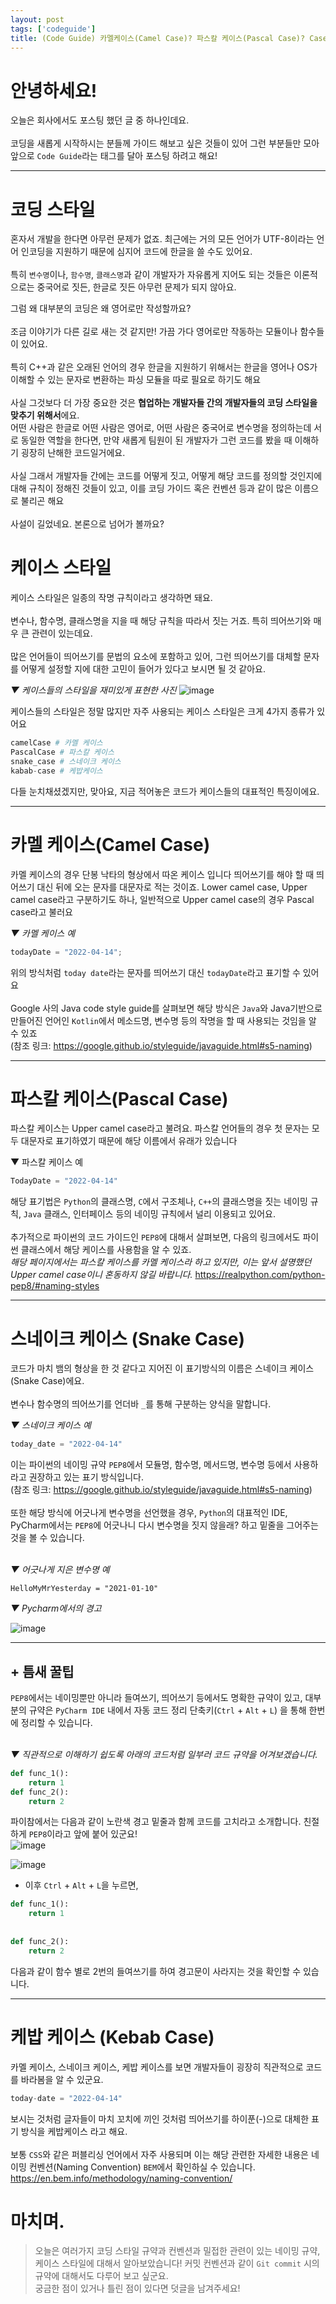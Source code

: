 ```yaml
---
layout: post
tags: ['codeguide']
title: (Code Guide) 카멜케이스(Camel Case)? 파스칼 케이스(Pascal Case)? Case Style에 대해 알아보자
---
```


# 안녕하세요!

오늘은 회사에서도 포스팅 했던 글 중 하나인데요.
<br><br>
코딩을 새롭게 시작하시는 분들께 가이드 해보고 싶은 것들이 있어 그런 부분들만 모아 앞으로 `Code Guide`라는 태그를 달아 포스팅 하려고 해요!
<br>

<hr>

# 코딩 스타일

혼자서 개발을 한다면 아무런 문제가 없죠. 최근에는 거의 모든 언어가 UTF-8이라는 언어 인코딩을 지원하기 때문에 심지어 코드에 한글을 쓸 수도 있어요.
<br><br>
특히 `변수명`이나, `함수명`, `클래스명`과 같이 개발자가 자유롭게 지어도 되는 것들은 이론적으로는 중국어로 짓든, 한글로 짓든 아무런 문제가 되지 않아요.

그럼 왜 대부분의 코딩은 왜 영어로만 작성할까요?
<br><br>
조금 이야기가 다른 길로 새는 것 같지만! 가끔 가다 영어로만 작동하는 모듈이나 함수들이 있어요.
<br><br>
특히 C++과 같은 오래된 언어의 경우 한글을 지원하기 위해서는 한글을 영어나 OS가 이해할 수 있는 문자로 변환하는 파싱 모듈을 따로 필요로 하기도 해요
<br><br>
사실 그것보다 더 가장 중요한 것은 **협업하는 개발자들 간의 개발자들의 코딩 스타일을 맞추기 위해서**에요.
<br>
어떤 사람은 한글로 어떤 사람은 영어로, 어떤 사람은 중국어로 변수명을 정의하는데 서로 동일한 역할을 한다면, 만약 새롭게 팀원이 된 개발자가 그런 코드를 봤을 때 이해하기 굉장히 난해한 코드일거에요. 
<br><br>
사실 그래서 개발자들 간에는 코드를 어떻게 짓고, 어떻게 해당 코드를 정의할 것인지에 대해 규칙이 정해진 것들이 있고, 이를 코딩 가이드 혹은 컨벤션 등과 같이 많은 이름으로 불리곤 해요
<br><br>
사설이 길었네요. 본론으로 넘어가 볼까요?

# 케이스 스타일
케이스 스타일은 일종의 작명 규칙이라고 생각하면 돼요.
<br><br>
변수나, 함수명, 클래스명을 지을 때 해당 규칙을 따라서 짓는 거죠. 특히 띄어쓰기와 매우 큰 관련이 있는데요. 
<br><br>
많은 언어들이 띄어쓰기를 문법의 요소에 포함하고 있어, 그런 띄어쓰기를 대체할 문자를 어떻게 설정할 지에 대한 고민이 들어가 있다고 보시면 될 것 같아요. 

_▼ 케이스들의 스타일을 재미있게 표현한 사진_
![image](https://user-images.githubusercontent.com/59782504/163414665-0c9bf7d7-8e04-4fb3-bdf9-400db3c5959a.png)

케이스들의 스타일은 정말 많지만 자주 사용되는 케이스 스타일은 크게 4가지 종류가 있어요

```python
camelCase # 카멜 케이스
PascalCase # 파스칼 케이스
snake_case # 스네이크 케이스
kabab-case # 케밥케이스
```

다들 눈치채셨겠지만, 맞아요, 지금 적어놓은 코드가 케이스들의 대표적인 특징이에요.

<hr>

# 카멜 케이스(Camel Case)

카멜 케이스의 경우 단봉 낙타의 형상에서 따온 케이스 입니다 띄어쓰기를 해야 할 때 띄어쓰기 대신 뒤에 오는 문자를 대문자로 적는 것이죠. Lower camel case, Upper camel case라고 구분하기도 하나, 일반적으로 Upper camel case의 경우 Pascal case라고 불러요

_▼ 카멜 케이스 예_
```python
todayDate = "2022-04-14";
```

위의 방식처럼 `today date`라는 문자를 띄어쓰기 대신 `todayDate`라고 표기할 수 있어요
<br><br>
Google 사의 Java code style guide를 살펴보면 해당 방식은 `Java`와 Java기반으로 만들어진 언어인 `Kotlin`에서 메소드명, 변수명 등의 작명을 할 때 사용되는 것임을 알 수 있죠
<br>
(참조 링크: https://google.github.io/styleguide/javaguide.html#s5-naming)

<hr>

# 파스칼 케이스(Pascal Case)
 
파스칼 케이스는 Upper camel case라고 불려요. 파스칼 언어들의 경우 첫 문자는 모두 대문자로 표기하였기 때문에 해당 이름에서 유래가 있습니다 

▼ 파스칼 케이스 예
```python
TodayDate = "2022-04-14"
```

해당 표기법은 `Python`의 클래스명, `C`에서 구조체나, `C++`의 클래스명을 짓는 네이밍 규칙, `Java` 클래스, 인터페이스 등의 네이밍 규칙에서 널리 이용되고 있어요.
<br><br> 
추가적으로 파이썬의 코드 가이드인 `PEP8`에 대해서 살펴보면, 다음의 링크에서도 파이썬 클래스에서 해당 케이스를 사용함을 알 수 있죠. 
<br>
_해당 페이지에서는 파스칼 케이스를 카멜 케이스라 하고 있지만, 이는 앞서 설명했던 Upper camel case이니 혼동하지 않길 바랍니다._
https://realpython.com/python-pep8/#naming-styles

<hr>

# 스네이크 케이스 (Snake Case)

코드가 마치 뱀의 형상을 한 것 같다고 지어진 이 표기방식의 이름은 스네이크 케이스(Snake Case)에요. 
<br><br>
변수나 함수명의 띄어쓰기를 언더바 `_`를 통해 구분하는 양식을 말합니다. 
 
_▼ 스네이크 케이스 예_
 ```python
 today_date = "2022-04-14"
 ```

이는 파이썬의 네이밍 규약 `PEP8`에서 모듈명, 함수명, 메서드명, 변수명 등에서 사용하라고 권장하고 있는 표기 방식입니다.
<br>
(참조 링크: https://google.github.io/styleguide/javaguide.html#s5-naming)
<br><br>
또한 해당 방식에 어긋나게 변수명을 선언했을 경우, `Python`의 대표적인 IDE, PyCharm에서는 `PEP8`에 어긋나니 다시 변수명을 짓지 않을래? 하고 밑줄을 그어주는 것을 볼 수 있습니다.
 <br><br>

_▼ 어긋나게 지은 변수명 예_
```
HelloMyMrYesterday = "2021-01-10"
```

_▼ Pycharm에서의 경고_

![image](https://user-images.githubusercontent.com/59782504/163415564-6536513c-0a1b-46c3-a0e9-b38f73cf139d.png)

<hr>

## + 틈새 꿀팁

`PEP8`에서는 네이밍뿐만 아니라 들여쓰기, 띄어쓰기 등에서도 명확한 규약이 있고, 대부분의 규약은 `PyCharm IDE` 내에서 자동 코드 정리 단축키(`Ctrl` + `Alt` + `L`) 을 통해 한번에 정리할 수 있습니다. 
<br><br>

_▼ 직관적으로 이해하기 쉽도록 아래의 코드처럼 일부러 코드 규약을 어겨보겠습니다._

```python
def func_1():
    return 1
def func_2():
    return 2
```
 
파이참에서는 다음과 같이 노란색 경고 밑줄과 함께 코드를 고치라고 소개합니다. 친절하게 `PEP8`이라고 앞에 붙어 있군요!
<br>
![image](https://user-images.githubusercontent.com/59782504/163415681-d8fe6dd6-0179-4936-ade5-9f0c3fb87688.png)

![image](https://user-images.githubusercontent.com/59782504/163415693-44ad9ad7-f00a-41d3-9400-33d10c566459.png)

- 이후 `Ctrl` + `Alt` + `L`을 누르면,
 
```python
def func_1():
    return 1
    
    
def func_2():
    return 2
```
다음과 같이 함수 별로 2번의 들여쓰기를 하여 경고문이 사라지는 것을 확인할 수 있습니다. 
 
<hr>

# 케밥 케이스 (Kebab Case)

카멜 케이스, 스네이크 케이스, 케밥 케이스를 보면 개발자들이 굉장히 직관적으로 코드를 바라봄을 알 수 있군요.
```python
today-date = "2022-04-14"
```
보시는 것처럼 글자들이 마치 꼬치에 끼인 것처럼 띄어쓰기를 하이푼(-)으로 대체한 표기 방식을 케밥케이스 라고 해요.
<br><br> 
보통 `CSS`와 같은 퍼블리싱 언어에서 자주 사용되며 이는 해당 관련한 자세한 내용은 네이밍 컨벤션(Naming Convention) `BEM`에서 확인하실 수 있습니다.
https://en.bem.info/methodology/naming-convention/

# 마치며.
> 오늘은 여러가지 코딩 스타일 규약과 컨벤션과 밀접한 관련이 있는 네이밍 규약, 케이스 스타일에 대해서 알아보았습니다!
> 커밋 컨벤션과 같이 `Git commit` 시의 규약에 대해서도 다루어 보고 싶군요.  
> 궁금한 점이 있거나 틀린 점이 있다면 덧글을 남겨주세요!

